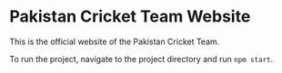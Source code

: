 # Pakistan Cricket Team Website

This is the official website of the Pakistan Cricket Team.

To run the project, navigate to the project directory and run `npm start`.